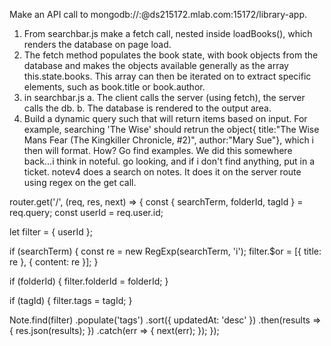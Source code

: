 Make an API call to mongodb://<dbuser>:<dbpassword>@ds215172.mlab.com:15172/library-app.
1. From searchbar.js make a fetch call, nested inside loadBooks(), which renders the database on page load.
2. The fetch method populates the book state, with book objects from the database and makes the objects available generally as the array this.state.books. This array can then be iterated on to extract specific elements, such as book.title or book.author.
3. in searchbar.js
    a. The client calls the server (using fetch), the server calls the db. 
    b. The database is rendered to the output area.
4. Build a dynamic query such that will return items based on input. For example, searching 'The Wise' should retrun the object{ title:"The Wise Mans Fear (The Kingkiller Chronicle, #2)",
author:"Mary Sue"}, which i then will format. How? Go find examples. We did this somewhere back...i think in noteful. go looking, and if i don't find anything, put in a ticket. notev4 does a search on notes. It does it on the server route using regex on the get call.

router.get('/', (req, res, next) => {
  const { searchTerm, folderId, tagId } = req.query;
  const userId = req.user.id;

  let filter = { userId };

  if (searchTerm) {
    const re = new RegExp(searchTerm, 'i');
    filter.$or = [{ title: re }, { content: re }];
  }

  if (folderId) {
    filter.folderId = folderId;
  }

  if (tagId) {
    filter.tags = tagId;
  }

  Note.find(filter)
    .populate('tags')
    .sort({ updatedAt: 'desc' })
    .then(results => {
      res.json(results);
    })
    .catch(err => {
      next(err);
    });
});